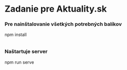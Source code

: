# Zadanie pre Aktuality.sk

### Pre nainštalovanie všetkých potrebných balíkov
npm install
```
```
### Naštartuje server
npm run serve
```

